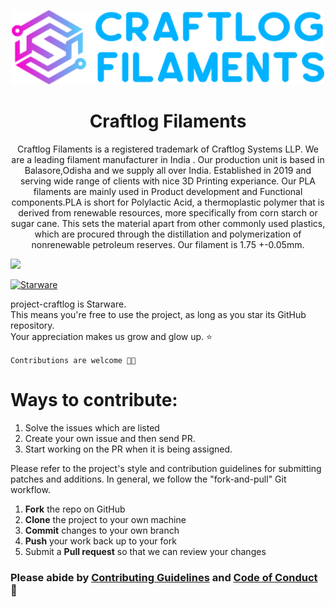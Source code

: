 <p align='center'><img src='https://github.com/betaoverflow/project-craftlog/blob/main/craftlog-logo.png' width='500' ></p>

<h1 align='center'> Craftlog Filaments </h1>

<p align='center'>Craftlog Filaments is a registered trademark of Craftlog Systems LLP.  We are a leading filament manufacturer in India . Our production unit is based in Balasore,Odisha and we supply all over India. Established in 2019 and serving wide range of clients with nice 3D Printing experiance. Our PLA filaments are mainly used in Product development and Functional components.PLA is short for Polylactic Acid, a thermoplastic polymer that is derived from renewable resources, more specifically from corn starch or sugar cane. This sets the material apart from other commonly used plastics, which are procured through the distillation and polymerization of nonrenewable petroleum reserves. Our filament is 1.75 +-0.05mm. </p>

<img src='http://craftlog.in/wp-content/uploads/2020/10/reform-petg-banner-2048x492.jpg'>

[![Starware](https://img.shields.io/badge/⭐-Starware-f5a91a?labelColor=black)](https://github.com/zepfietje/starware)

project-craftlog is Starware.  
This means you're free to use the project, as long as you star its GitHub repository.  
Your appreciation makes us grow and glow up. ⭐

`Contributions are welcome 🎉🎉`

# Ways to contribute:
1. Solve the issues which are listed
2. Create your own issue and then send PR.
3. Start working on the PR when it is being assigned.

Please refer to the project's style and contribution guidelines for submitting patches and additions. In general, we follow the "fork-and-pull" Git workflow.

 1. **Fork** the repo on GitHub
 2. **Clone** the project to your own machine
 3. **Commit** changes to your own branch
 4. **Push** your work back up to your fork
 5. Submit a **Pull request** so that we can review your changes

### Please abide by  [Contributing Guidelines](https://github.com/betaoverflow/project-craftlog/blob/main/CONTRIBUTING.md) and [Code of Conduct](https://github.com/betaoverflow/project-craftlog/blob/main/CODE_OF_CONDUCT.md) 🚀
